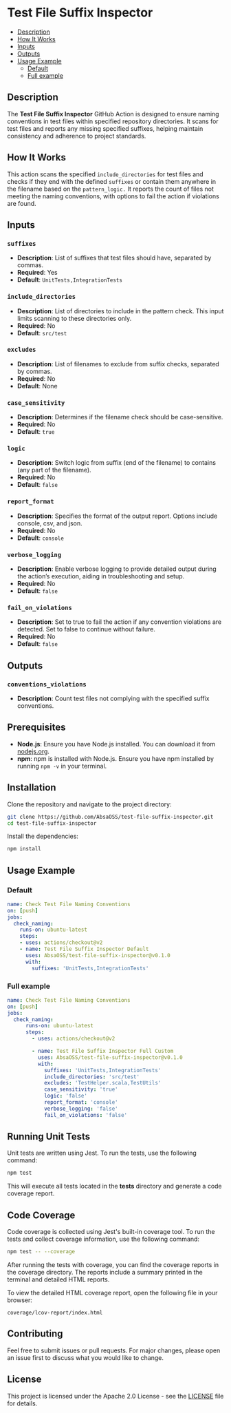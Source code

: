 # Test File Suffix Inspector

- [Description](#description)
- [How It Works](#how-it-works)
- [Inputs](#inputs)
- [Outputs](#outputs)
- [Usage Example](#usage-example)
  - [Default](#default)
  - [Full example](#full-example)

## Description
The **Test File Suffix Inspector** GitHub Action is designed to ensure naming conventions in test files within specified repository directories. It scans for test files and reports any missing specified suffixes, helping maintain consistency and adherence to project standards.

## How It Works
This action scans the specified `include_directories` for test files and checks if they end with the defined `suffixes` or contain them anywhere in the filename based on the `pattern_logic.` It reports the count of files not meeting the naming conventions, with options to fail the action if violations are found.

## Inputs
### `suffixes`
- **Description**: List of suffixes that test files should have, separated by commas.
- **Required**: Yes
- **Default**: `UnitTests,IntegrationTests`

### `include_directories`
- **Description**: List of directories to include in the pattern check. This input limits scanning to these directories only.
- **Required**: No
- **Default**: `src/test`

### `excludes`
- **Description**: List of filenames to exclude from suffix checks, separated by commas.
- **Required**: No
- **Default**: None

### `case_sensitivity`
- **Description**: Determines if the filename check should be case-sensitive.
- **Required**: No
- **Default**: `true`

### `logic`
- **Description**: Switch logic from suffix (end of the filename) to contains (any part of the filename).
- **Required**: No
- **Default**: `false`

### `report_format`
- **Description**: Specifies the format of the output report. Options include console, csv, and json.
- **Required**: No
- **Default**: `console`

### `verbose_logging`
- **Description**: Enable verbose logging to provide detailed output during the action’s execution, aiding in troubleshooting and setup.
- **Required**: No
- **Default**: `false`

### `fail_on_violations`
- **Description**: Set to true to fail the action if any convention violations are detected. Set to false to continue without failure.
- **Required**: No
- **Default**: `false`

## Outputs
### `conventions_violations`
- **Description**: Count test files not complying with the specified suffix conventions.

## Prerequisites

- **Node.js**: Ensure you have Node.js installed. You can download it from [nodejs.org](https://nodejs.org/).
- **npm**: npm is installed with Node.js. Ensure you have npm installed by running `npm -v` in your terminal.

## Installation

Clone the repository and navigate to the project directory:

```bash
git clone https://github.com/AbsaOSS/test-file-suffix-inspector.git
cd test-file-suffix-inspector
```

Install the dependencies:
```bash
npm install
```

## Usage Example
### Default
```yaml
name: Check Test File Naming Conventions
on: [push]
jobs:
  check_naming:
    runs-on: ubuntu-latest
    steps:
    - uses: actions/checkout@v2
    - name: Test File Suffix Inspector Default
      uses: AbsaOSS/test-file-suffix-inspector@v0.1.0
      with:
        suffixes: 'UnitTests,IntegrationTests'
```

### Full example
```yaml
name: Check Test File Naming Conventions
on: [push]
jobs:
  check_naming:
      runs-on: ubuntu-latest
      steps:
        - uses: actions/checkout@v2

        - name: Test File Suffix Inspector Full Custom
          uses: AbsaOSS/test-file-suffix-inspector@v0.1.0
          with:
            suffixes: 'UnitTests,IntegrationTests'
            include_directories: 'src/test'
            excludes: 'TestHelper.scala,TestUtils'
            case_sensitivity: 'true'
            logic: 'false'
            report_format: 'console'
            verbose_logging: 'false'
            fail_on_violations: 'false'
```

## Running Unit Tests
Unit tests are written using Jest. To run the tests, use the following command:

```sbt
npm test
```

This will execute all tests located in the __tests__ directory and generate a code coverage report.

## Code Coverage
Code coverage is collected using Jest's built-in coverage tool. To run the tests and collect coverage information, use the following command:

```bash
npm test -- --coverage
```

After running the tests with coverage, you can find the coverage reports in the coverage directory. The reports include a summary printed in the terminal and detailed HTML reports.

To view the detailed HTML coverage report, open the following file in your browser:

```
coverage/lcov-report/index.html
```

## Contributing
Feel free to submit issues or pull requests. For major changes, please open an issue first to discuss what you would like to change.


## License

This project is licensed under the Apache 2.0 License - see the [LICENSE](LICENSE) file for details.
